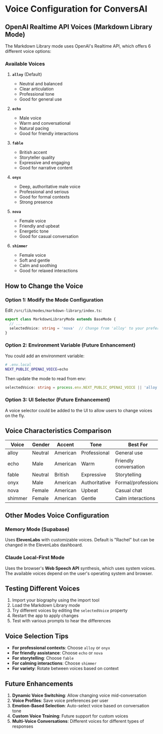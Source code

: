 # Voice Configuration for ConversAI

## OpenAI Realtime API Voices (Markdown Library Mode)

The Markdown Library mode uses OpenAI's Realtime API, which offers 6 different voice options:

### Available Voices

1. **`alloy`** (Default)
   - Neutral and balanced
   - Clear articulation
   - Professional tone
   - Good for general use

2. **`echo`**
   - Male voice
   - Warm and conversational
   - Natural pacing
   - Good for friendly interactions

3. **`fable`**
   - British accent
   - Storyteller quality
   - Expressive and engaging
   - Good for narrative content

4. **`onyx`**
   - Deep, authoritative male voice
   - Professional and serious
   - Good for formal contexts
   - Strong presence

5. **`nova`**
   - Female voice
   - Friendly and upbeat
   - Energetic tone
   - Good for casual conversation

6. **`shimmer`**
   - Female voice
   - Soft and gentle
   - Calm and soothing
   - Good for relaxed interactions

## How to Change the Voice

### Option 1: Modify the Mode Configuration

Edit `/src/lib/modes/markdown-library/index.ts`:

```typescript
export class MarkdownLibraryMode extends BaseMode {
  // ...
  selectedVoice: string = 'nova'  // Change from 'alloy' to your preferred voice
}
```

### Option 2: Environment Variable (Future Enhancement)

You could add an environment variable:

```bash
# .env.local
NEXT_PUBLIC_OPENAI_VOICE=echo
```

Then update the mode to read from env:

```typescript
selectedVoice: string = process.env.NEXT_PUBLIC_OPENAI_VOICE || 'alloy'
```

### Option 3: UI Selector (Future Enhancement)

A voice selector could be added to the UI to allow users to change voices on the fly.

## Voice Characteristics Comparison

| Voice    | Gender | Accent    | Tone          | Best For                |
|----------|--------|-----------|---------------|-------------------------|
| alloy    | Neutral| American  | Professional  | General use             |
| echo     | Male   | American  | Warm          | Friendly conversation   |
| fable    | Neutral| British   | Expressive    | Storytelling           |
| onyx     | Male   | American  | Authoritative | Formal/professional    |
| nova     | Female | American  | Upbeat        | Casual chat            |
| shimmer  | Female | American  | Gentle        | Calm interactions      |

## Other Modes Voice Configuration

### Memory Mode (Supabase)
Uses **ElevenLabs** with customizable voices. Default is "Rachel" but can be changed in the ElevenLabs dashboard.

### Claude Local-First Mode
Uses the browser's **Web Speech API** synthesis, which uses system voices. The available voices depend on the user's operating system and browser.

## Testing Different Voices

1. Import your biography using the import tool
2. Load the Markdown Library mode
3. Try different voices by editing the `selectedVoice` property
4. Restart the app to apply changes
5. Test with various prompts to hear the differences

## Voice Selection Tips

- **For professional contexts**: Choose `alloy` or `onyx`
- **For friendly assistance**: Choose `echo` or `nova`
- **For storytelling**: Choose `fable`
- **For calming interactions**: Choose `shimmer`
- **For variety**: Rotate between voices based on context

## Future Enhancements

1. **Dynamic Voice Switching**: Allow changing voice mid-conversation
2. **Voice Profiles**: Save voice preferences per user
3. **Emotion-Based Selection**: Auto-select voice based on conversation tone
4. **Custom Voice Training**: Future support for custom voices
5. **Multi-Voice Conversations**: Different voices for different types of responses